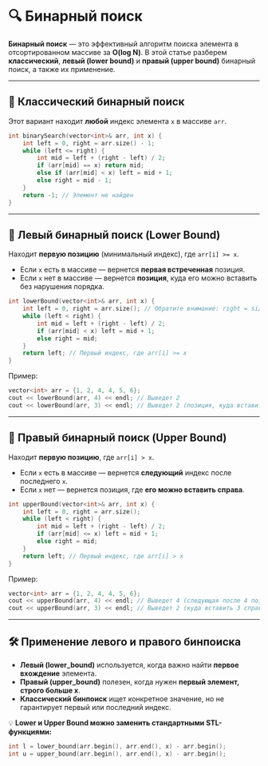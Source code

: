 # 🔍 Бинарный поиск

**Бинарный поиск** — это эффективный алгоритм поиска элемента в отсортированном массиве за **O(log N)**. В этой статье разберем **классический**, **левый (lower bound)** и **правый (upper bound)** бинарный поиск, а также их применение.

---

## 🚀 Классический бинарный поиск

Этот вариант находит **любой** индекс элемента `x` в массиве `arr`.
```cpp
int binarySearch(vector<int>& arr, int x) {
    int left = 0, right = arr.size() - 1;
    while (left <= right) {
        int mid = left + (right - left) / 2;
        if (arr[mid] == x) return mid;
        else if (arr[mid] < x) left = mid + 1;
        else right = mid - 1;
    }
    return -1; // Элемент не найден
}
```

---

## 🔹 Левый бинарный поиск (Lower Bound)

Находит **первую позицию** (минимальный индекс), где `arr[i] >= x`.

- Если `x` есть в массиве — вернется **первая встреченная** позиция.
- Если `x` нет в массиве — вернется **позиция**, куда его можно вставить без нарушения порядка.

```cpp
int lowerBound(vector<int>& arr, int x) {
    int left = 0, right = arr.size(); // Обратите внимание: right = size()
    while (left < right) {
        int mid = left + (right - left) / 2;
        if (arr[mid] < x) left = mid + 1;
        else right = mid;
    }
    return left; // Первый индекс, где arr[i] >= x
}
```

Пример:
```cpp
vector<int> arr = {1, 2, 4, 4, 5, 6};
cout << lowerBound(arr, 4) << endl; // Выведет 2
cout << lowerBound(arr, 3) << endl; // Выведет 2 (позиция, куда вставить 3)
```

---

## 🔹 Правый бинарный поиск (Upper Bound)

Находит **первую позицию**, где `arr[i] > x`.

- Если `x` есть в массиве — вернется **следующий** индекс после последнего `x`.
- Если `x` нет — вернется позиция, где **его можно вставить справа**.

```cpp
int upperBound(vector<int>& arr, int x) {
    int left = 0, right = arr.size();
    while (left < right) {
        int mid = left + (right - left) / 2;
        if (arr[mid] <= x) left = mid + 1;
        else right = mid;
    }
    return left; // Первый индекс, где arr[i] > x
}
```

Пример:
```cpp
vector<int> arr = {1, 2, 4, 4, 5, 6};
cout << upperBound(arr, 4) << endl; // Выведет 4 (следующая после 4 позиция)
cout << upperBound(arr, 3) << endl; // Выведет 2 (куда вставить 3 справа)
```

---

## 🛠 Применение левого и правого бинпоиска
- **Левый (lower_bound)** используется, когда важно найти **первое вхождение** элемента.
- **Правый (upper_bound)** полезен, когда нужен **первый элемент, строго больше x**.
- **Классический бинпоиск** ищет конкретное значение, но не гарантирует первый или последний индекс.

💡 **Lower и Upper Bound можно заменить стандартными STL-функциями:**
```cpp
int l = lower_bound(arr.begin(), arr.end(), x) - arr.begin();
int u = upper_bound(arr.begin(), arr.end(), x) - arr.begin();
```
